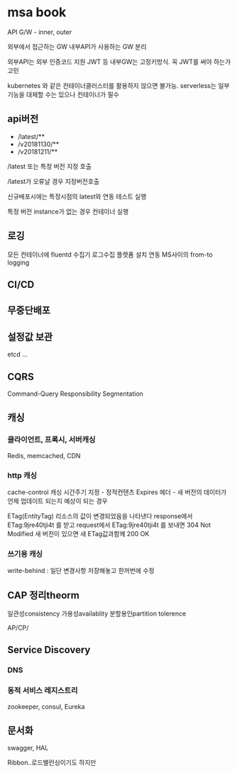 # msa book

API G/W - inner, outer

외부에서 접근하는 GW
내부API가 사용하는 GW 분리

외부API는 외부 인증코드 지원 JWT 등
내부GW는 고정키방식. 꼭 JWT를 써야 하는가 고민


kubernetes 와 같은 컨테이너클러스터를 활용하지 않으면 불가능.
serverless는 일부 기능을 대체할 수는 있으나 컨테이너가 필수

## api버전
* /latest/**
* /v20181130/**
* /v20181211/**

/latest 또는 특정 버전 지정 호출

/latest가 오류날 경우 지정버전호출

신규배포시에는 특정시점의 latest와 연동 테스트 실행

특정 버전 instance가 없는 경우 컨테이너 실행

## 로깅
모든 컨테이너에 fluentd 수집기 
로그수집 플랫폼 설치 연동
MS사이의 from-to logging

## CI/CD

## 무중단배포

## 설정값 보관
etcd ...

## CQRS
Command-Query Responsibility Segmentation

## 캐싱

### 클라이언트, 프록시, 서버캐싱
Redis, memcached, CDN

### http 캐싱
cache-control 캐싱 시간주기 지정 - 정적컨텐츠
Expires 헤더 - 새 버전의 데이터가 언제 업데이트 되는지 예상이 되는 경우

ETag(EntityTag) 리소스의 값이 변경되었음을 나타낸다
response에서 ETag:9jre40tji4t
를 받고
request에서 ETag:9jre40tji4t
를 보내면
304 Not Modified
새 버전이 있으면 새 ETag값과함께 200 OK

### 쓰기용 캐싱
write-behind : 일단 변경사항 저장해놓고 한꺼번에 수정


## CAP 정리theorm
일관성consistency
가용성availablity
분할용인partition tolerence

AP/CP/

## Service Discovery

### DNS

### 동적 서비스 레지스트리

zookeeper, consul, Eureka

## 문서화

swagger, HAL




Ribbon..로드밸런싱이기도 하지만


